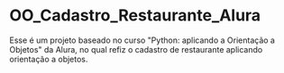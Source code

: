 # OO_Cadastro_Restaurante_Alura
Esse é um projeto baseado no curso "Python: aplicando a Orientação a Objetos" da Alura, no qual refiz o cadastro de restaurante aplicando orientação a objetos.
